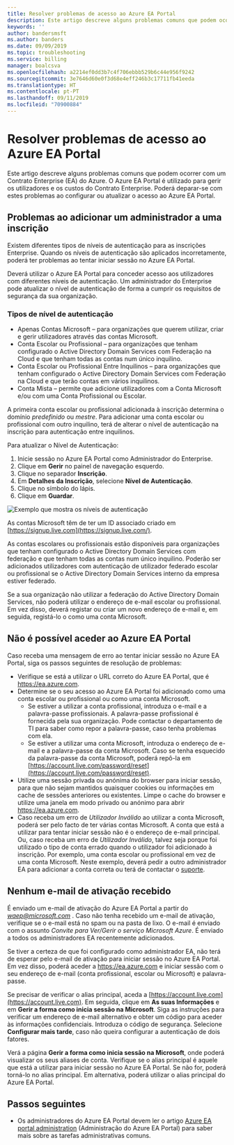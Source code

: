 ```yaml
---
title: Resolver problemas de acesso ao Azure EA Portal
description: Este artigo descreve alguns problemas comuns que podem ocorrer com um Contrato Enterprise (EA) do Azure no Azure EA Portal.
keywords: ''
author: bandersmsft
ms.author: banders
ms.date: 09/09/2019
ms.topic: troubleshooting
ms.service: billing
manager: boalcsva
ms.openlocfilehash: a2214ef0dd3b7c4f706ebbb529b6c44e956f9242
ms.sourcegitcommit: 3e7646d60e0f3d68e4eff246b3c17711fb41eeda
ms.translationtype: HT
ms.contentlocale: pt-PT
ms.lasthandoff: 09/11/2019
ms.locfileid: "70900884"
---
```

# <a name="troubleshoot-azure-ea-portal-access"></a>Resolver problemas de acesso ao Azure EA Portal

Este artigo descreve alguns problemas comuns que podem ocorrer com um Contrato Enterprise (EA) do Azure. O Azure EA Portal é utilizado para gerir os utilizadores e os custos do Contrato Enterprise. Poderá deparar-se com estes problemas ao configurar ou atualizar o acesso ao Azure EA Portal.

## <a name="issues-adding-an-admin-to-an-enrollment"></a>Problemas ao adicionar um administrador a uma inscrição

Existem diferentes tipos de níveis de autenticação para as inscrições Enterprise. Quando os níveis de autenticação são aplicados incorretamente, poderá ter problemas ao tentar iniciar sessão no Azure EA Portal.

Deverá utilizar o Azure EA Portal para conceder acesso aos utilizadores com diferentes níveis de autenticação. Um administrador do Enterprise pode atualizar o nível de autenticação de forma a cumprir os requisitos de segurança da sua organização.

### <a name="authentication-level-types"></a>Tipos de nível de autenticação

- Apenas Contas Microsoft – para organizações que querem utilizar, criar e gerir utilizadores através das contas Microsoft.
- Conta Escolar ou Profissional – para organizações que tenham configurado o Active Directory Domain Services com Federação na Cloud e que tenham todas as contas num único inquilino.
- Conta Escolar ou Profissional Entre Inquilinos – para organizações que tenham configurado o Active Directory Domain Services com Federação na Cloud e que terão contas em vários inquilinos.
- Conta Mista – permite que adicione utilizadores com a Conta Microsoft e/ou com uma Conta Profissional ou Escolar.

A primeira conta escolar ou profissional adicionada à inscrição determina o domínio _predefinido_ ou _mestre_. Para adicionar uma conta escolar ou profissional com outro inquilino, terá de alterar o nível de autenticação na inscrição para autenticação entre inquilinos.

Para atualizar o Nível de Autenticação:

1. Inicie sessão no Azure EA Portal como Administrador do Enterprise.
2. Clique em **Gerir** no painel de navegação esquerdo.
3. Clique no separador **Inscrição**.
4. Em **Detalhes da Inscrição**, selecione **Nível de Autenticação**.
5. Clique no símbolo do lápis.
6. Clique em **Guardar**.

![Exemplo que mostra os níveis de autenticação ](./media/billing-ea-portal-troubleshoot/create-ea-authentication-level-types.png)

As contas Microsoft têm de ter um ID associado criado em [https://signup.live.com](https://signup.live.com/).

As contas escolares ou profissionais estão disponíveis para organizações que tenham configurado o Active Directory Domain Services com federação e que tenham todas as contas num único inquilino. Poderão ser adicionados utilizadores com autenticação de utilizador federado escolar ou profissional se o Active Directory Domain Services interno da empresa estiver federado.

Se a sua organização não utilizar a federação do Active Directory Domain Services, não poderá utilizar o endereço de e-mail escolar ou profissional. Em vez disso, deverá registar ou criar um novo endereço de e-mail e, em seguida, registá-lo o como uma conta Microsoft.

## <a name="unable-to-access-the-azure-ea-portal"></a>Não é possível aceder ao Azure EA Portal

Caso receba uma mensagem de erro ao tentar iniciar sessão no Azure EA Portal, siga os passos seguintes de resolução de problemas:

- Verifique se está a utilizar o URL correto do Azure EA Portal, que é https://ea.azure.com.
- Determine se o seu acesso ao Azure EA Portal foi adicionado como uma conta escolar ou profissional ou como uma conta Microsoft.
  - Se estiver a utilizar a conta profissional, introduza o e-mail e a palavra-passe profissionais. A palavra-passe profissional é fornecida pela sua organização. Pode contactar o departamento de TI para saber como repor a palavra-passe, caso tenha problemas com ela.
  - Se estiver a utilizar uma conta Microsoft, introduza o endereço de e-mail e a palavra-passe da conta Microsoft. Caso se tenha esquecido da palavra-passe da conta Microsoft, poderá repô-la em [https://account.live.com/password/reset](https://account.live.com/password/reset).
- Utilize uma sessão privada ou anónima do browser para iniciar sessão, para que não sejam mantidos quaisquer cookies ou informações em cache de sessões anteriores ou existentes. Limpe o cache do browser e utilize uma janela em modo privado ou anónimo para abrir https://ea.azure.com.
- Caso receba um erro de _Utilizador Inválido_ ao utilizar a conta Microsoft, poderá ser pelo facto de ter várias contas Microsoft. A conta que está a utilizar para tentar iniciar sessão não é o endereço de e-mail principal.
Ou, caso receba um erro de _Utilizador Inválido_, talvez seja porque foi utilizado o tipo de conta errado quando o utilizador foi adicionado à inscrição. Por exemplo, uma conta escolar ou profissional em vez de uma conta Microsoft. Neste exemplo, deverá pedir a outro administrador EA para adicionar a conta correta ou terá de contactar o [suporte](https://support.microsoft.com/supportforbusiness/productselection?sapId=cf791efa-485b-95a3-6fad-3daf9cd4027c).

## <a name="no-activation-email-received"></a>Nenhum e-mail de ativação recebido

É enviado um e-mail de ativação do Azure EA Portal a partir do *waep@microsoft.com* . Caso não tenha recebido um e-mail de ativação, verifique se o e-mail está no spam ou na pasta de lixo. O e-mail é enviado com o assunto _Convite para Ver/Gerir o serviço Microsoft Azure_. É enviado a todos os administradores EA recentemente adicionados.

Se tiver a certeza de que foi configurado como administrador EA, não terá de esperar pelo e-mail de ativação para iniciar sessão no Azure EA Portal. Em vez disso, poderá aceder a https://ea.azure.com e iniciar sessão com o seu endereço de e-mail (conta profissional, escolar ou Microsoft) e palavra-passe.

Se precisar de verificar o alias principal, aceda a [https://account.live.com](https://account.live.com). Em seguida, clique em **As suas Informações** e em **Gerir a forma como inicia sessão na Microsoft**. Siga as instruções para verificar um endereço de e-mail alternativo e obter um código para aceder às informações confidenciais. Introduza o código de segurança. Selecione **Configurar mais tarde**, caso não queira configurar a autenticação de dois fatores.

Verá a página **Gerir a forma como inicia sessão na Microsoft**, onde poderá visualizar os seus aliases de conta. Verifique se o alias principal é aquele que está a utilizar para iniciar sessão no Azure EA Portal. Se não for, poderá torná-lo no alias principal. Em alternativa, poderá utilizar o alias principal do Azure EA Portal.

## <a name="next-steps"></a>Passos seguintes

- Os administradores do Azure EA Portal devem ler o artigo [Azure EA portal administration](billing-ea-portal-administration.md) (Administração do Azure EA Portal) para saber mais sobre as tarefas administrativas comuns.
